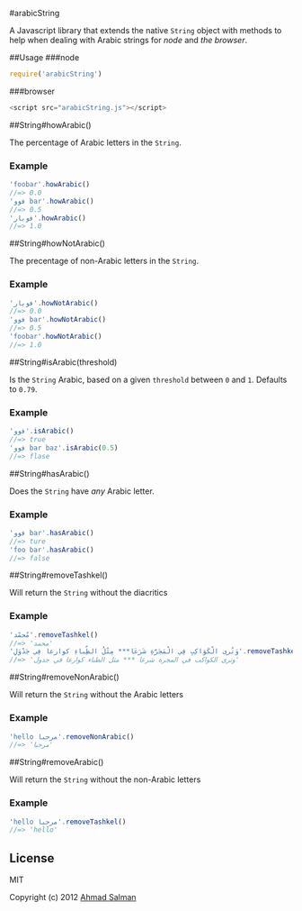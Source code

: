 #arabicString

A Javascript library that extends the native `String` object with methods to help when dealing with Arabic strings for _node_ and _the browser_.

##Usage
###node
```js
require('arabicString')
```
###browser
```js
<script src="arabicString.js"></script>
```

##String#howArabic()

The percentage of Arabic letters in the `String`.

### Example

```js
'foobar'.howArabic()
//=> 0.0
'فوو bar'.howArabic()
//=> 0.5
'فوبار'.howArabic()
//=> 1.0
```

##String#howNotArabic()

The precentage of non-Arabic letters in the `String`.

### Example

```js
'فوبار'.howNotArabic()
//=> 0.0
'فوو bar'.howNotArabic()
//=> 0.5
'foobar'.howNotArabic()
//=> 1.0
```

##String#isArabic(threshold)

Is the `String` Arabic, based on a given `threshold` between `0` and `1`. Defaults to `0.79`.

### Example

```js
'فوو'.isArabic()
//=> true
'فوو bar baz'.isArabic(0.5)
//=> flase
```

##String#hasArabic()

Does the `String` have _any_ Arabic letter.

### Example

```js
'فوو bar'.hasArabic()
//=> ture
'foo bar'.hasArabic()
//=> false
```

##String#removeTashkel()

Will return the `String` without the diacritics

### Example

```js
'مٌحمْد'.removeTashkel()
//=> 'محمد'
'وَتُرى الْكَوَاكِبِ فِي الْمَجَرَّةِ شَرَعَا*** مِثْلُ الظِّباءِ كوارعا فِي جَدْوَلِ'.removeTashkel()
//=> 'وترى الكواكب في المجرة شرعا *** مثل الظباء كوارعا في جدول'
```

##String#removeNonArabic()

Will return the `String` without the Arabic letters

### Example

```js
'hello مرحبا'.removeNonArabic()
//=> 'مرحبا'
```

##String#removeArabic()

Will return the `String` without the non-Arabic letters

### Example

```js
'hello مرحبا'.removeTashkel()
//=> 'hello'
```

## License 

MIT

Copyright (c) 2012 [Ahmad Salman](https://github.com/ahmads "Ahmad Salman")
